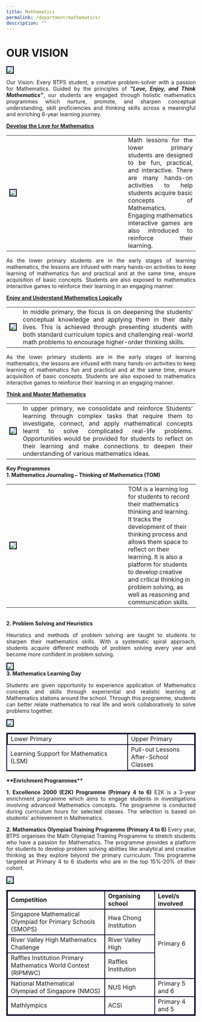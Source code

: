 ```yaml
---
title: Mathematics
permalink: /department/mathematics/
description: ""
---
```

# **OUR VISION**
<img style="border:2px solid #0A0B30" src="/images/btpsmath1.jpeg">
<p align="justify">Our Vision: Every BTPS student, a creative problem-solver with a passion for Mathematics. 
Guided by the principles of <strong><i>“Love, Enjoy, and Think Mathematics”</i></strong>, our students are engaged through holistic mathematics programmes which nurture, promote, and sharpen conceptual understanding, skill proficiencies and thinking skills across a meaningful and enriching 6-year learning journey.</p>

<strong><u>Develop the Love for Mathematics</u></strong><table><tbody><tr><td width="300"> 
<img style="border:2px solid #0A0B30" src="/images/btpsmath2.jpeg"></td><td align="justify">Math lessons for the lower primary students are designed to be fun, practical, and interactive. There are many hands-on activities to help students acquire basic concepts of Mathematics. Engaging mathematics interactive games are also introduced to reinforce their learning.</td></tr></tbody></table>
<p align="justify">
As the lower primary students are in the early stages of learning mathematics, the lessons are infused with many hands-on activities to keep learning of mathematics fun and practical and at the same time, ensure acquisition of basic concepts. Students are also exposed to mathematics interactive games to reinforce their learning in an engaging manner.</p>
<p align="justify">
<strong><u>Enjoy and Understand Mathematics Logically</u></strong> <table><tbody><tr><td><img style="border:2px solid #0A0B30" src="/images/btpsmath3.jpeg"></td><td align="justify">In middle primary, the focus is on deepening the students’ conceptual knowledge and applying them in their daily lives. This is achieved through presenting students with both standard curriculum topics and challenging real-world math problems to encourage higher-order thinking skills. <br></td></tr></tbody></table>
</p><p align="justify">
As the lower primary students are in the early stages of learning mathematics, the lessons are infused with many hands-on activities to keep learning of mathematics fun and practical and at the same time, ensure acquisition of basic concepts. Students are also exposed to mathematics interactive games to reinforce their learning in an engaging manner.
 </p>

<p></p>
<p align="justify">
<strong><u>Think and Master Mathematics</u> </strong>
<table><tbody><tr><td><img style="border:2px solid #0A0B30" src="/images/btpsmath4.jpeg"></td><td align="justify">In upper primary, we consolidate and reinforce Students’ learning through complex tasks that require them to investigate, connect, and apply mathematical concepts learnt to solve complicated real-life problems. Opportunities would be provided for students to reflect on their learning and make connections to deepen their understanding of various mathematics ideas.</td></tr></tbody></table>
 </p>
    
<strong>**Key Programmes**</strong><br>
<b>1. Mathematics Journaling – Thinking of Mathematics (TOM)</b><table><tbody><tr><td width="300"><img style="border:2px  solid #0A0B30" src="/images/btpsmath5.jpg"></td><td>TOM is a learning log for students to record their mathematics thinking and learning. It tracks the development of their thinking process and allows them space to reflect on their learning. It is also a platform for students to develop creative and critical thinking in problem solving, as well as reasoning and communication skills.</td></tr></tbody></table>
<p align="justify">
</p>
<br>
<b>2. Problem Solving and Heuristics</b>
<p align="justify">
Heuristics and methods of problem solving are taught to students to sharpen their mathematics skills. With a systematic spiral approach, students acquire different methods of problem solving every year and become more confident in problem solving.</p>
<img style="border:2px solid #0A0B30" src="/images/btpsmath6.jpg"><br>
<b>3. Mathematics Learning Day</b>
<p align="justify">
Students are given opportunity to experience application of Mathematics concepts and skills through experiential and realistic learning at Mathematics stations around the school. Through this programme, students can better relate mathematics to real life and work collaboratively to solve problems together.</p>
<img style="border:2px solid #0A0B30" src="/images/btpsmath7.jpeg">
<br>
<table style="border:2px solid #0A0B30">
<tbody><tr>
<td style="border:2px solid #0A0B30">Lower Primary </td><td style="border:2px solid #0A0B30">Upper Primary </td></tr><tr>
<td>Learning Support for Mathematics (LSM) </td><td style="border:2px solid #0A0B30">Pull-out Lessons
<br>After-School Classes
 </td></tr></tbody></table>
<strong>**Enrichment Programmes**</strong><br>

<p align="justify">
<b>1. Excellence 2000 (E2K) Programme (Primary 4 to 6)</b>
E2K is a 3-year enrichment programme which aims to engage students in investigations involving advanced Mathematics concepts. The programme is conducted during curriculum hours for selected classes. The selection is based on students’ achievement in Mathematics.</p>
<p align="justify">
<b>2. Mathematics Olympiad Training Programme (Primary 4 to 6)</b>
Every year, BTPS organises the Math Olympiad Training Programme to stretch students who have a passion for Mathematics. The programme provides a platform for students to develop problem solving abilities like analytical and creative thinking as they explore beyond the primary curriculum. This programme targeted at Primary 4 to 6 students who are in the top 15%-20% of their cohort.</p>
<img style="border:2px solid #0A0B30" src="/images/btpsmath8.jpeg"><br>
<table style="border:2px solid #0A0B30">
<tbody><tr>
<td style="border:2px solid #0A0B30"><b>Competition</b> </td><td style="border:2px solid #0A0B30"><b>Organising school</b> </td><td style="border:2px solid #0A0B30"><b>Level/s involved</b> </td></tr><tr>
<td style="border:2px solid #0A0B30">Singapore Mathematical Olympiad for Primary Schools (SMOPS) </td><td style="border:2px solid #0A0B30">Hwa Chong Institution
 </td><td style="border:2px solid #0A0B30" rowspan="3">Primary 6
 </td></tr><tr>
<td style="border:2px solid #0A0B30">River Valley High Mathematics Challenge </td><td style="border:2px solid #0A0B30">River Valley High
 </td></tr><tr>
<td style="border:2px solid #0A0B30">Raffles Institution Primary Mathematics World Contest (RIPMWC)</td><td style="border:2px solid #0A0B30">Raffles Institution
 </td></tr><tr>
<td style="border:2px solid #0A0B30">National Mathematical Olympiad of Singapore (NMOS)</td><td style="border:2px solid #0A0B30">NUS High
 </td><td style="border:2px solid #0A0B30">Primary 5 and 6
 </td></tr><tr>
<td style="border:2px solid #0A0B30">Mathlympics </td><td style="border:2px solid #0A0B30">ACSI
 </td><td style="border:2px solid #0A0B30">Primary 4 and 5
 </td></tr></tbody></table>
